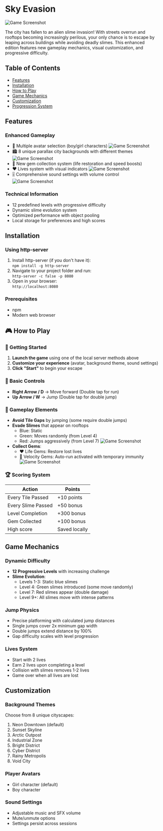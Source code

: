 # Sky Evasion

![Game Screenshot](res/readme/StartScreen.png)

The city has fallen to an alien slime invasion! With streets overrun and rooftops becoming increasingly perilous, your only chance is to escape by leaping across buildings while avoiding deadly slimes. This enhanced edition features new gameplay mechanics, visual customization, and progressive difficulty.

## Table of Contents
- [Features](#features)
- [Installation](#installation)
- [How to Play](#how-to-play)
- [Game Mechanics](#game-mechanics)
- [Customization](#customization)
- [Progression System](#progression-system)

## Features

### Enhanced Gameplay
- 🏃 Multiple avatar selection (boy/girl characters)
![Game Screenshot](res/readme/AvatarSelection.png)
- 🏙️ 8 unique parallax city backgrounds with different themes
![Game Screenshot](res/readme/BackgroundOptions.png)
- 💎 New gem collection system (life restoration and speed boosts)
- ❤️ Lives system with visual indicators
![Game Screenshot](res/readme/LifeLost.png)
- 🎚️ Comprehensive sound settings with volume control
![Game Screenshot](res/readme/SoundSetting.png)

### Technical Information
- 12 predefined levels with progressive difficulty
- Dynamic slime evolution system
- Optimized performance with object pooling
- Local storage for preferences and high scores

## Installation

### Using http-server
1. Install http-server (if you don't have it):  
   `npm install -g http-server`  
2. Navigate to your project folder and run:  
   `http-server -c false -p 8080`  
3. Open in your browser:  
   `http://localhost:8080` 

### Prerequisites
- npm
- Modern web browser

## 🎮 How to Play

### 🚀 Getting Started
1. **Launch the game** using one of the local server methods above
2. **Customize your experience** (avatar, background theme, sound settings)
3. **Click "Start"** to begin your escape

### 🏹️ Basic Controls
- **Right Arrow / D** → Move forward (Double tap for run)
- **Up Arrow / W** → Jump (Double tap for double jump)

### 🧩 Gameplay Elements
- **Avoid Tile Gaps** by jumping (some require double jumps)
- **Evade Slimes** that appear on rooftops
  - Blue: Static
  - Green: Moves randomly (from Level 4)
  - Red: Jumps aggressively (from Level 7)
![Game Screenshot](res/readme/GameOverOrWon.png)
- **Collect Gems**:
  - ❤️ Life Gems: Restore lost lives
  - 💎 Velocity Gems: Auto-run activated with temporary immunity
![Game Screenshot](res/readme/Timer.png)

### 🏆 Scoring System
| Action                | Points          |
|-----------------------|-----------------|
| Every Tile Passed     | +10 points      |
| Every Slime Passed    | +50 bonus       |
| Level Completion      | +300 bonus      |
| Gem Collected         | +100 bonus      |
| High score           | Saved locally   |

## Game Mechanics

### Dynamic Difficulty
- **12 Progressive Levels** with increasing challenge
- **Slime Evolution**:
  - Levels 1-3: Static blue slimes
  - Level 4: Green slimes introduced (some move randomly)
  - Level 7: Red slimes appear (double damage)
  - Level 9+: All slimes move with intense patterns

### Jump Physics
- Precise platforming with calculated jump distances
- Single jumps cover 2x minimum gap width
- Double jumps extend distance by 100%
- Gap difficulty scales with level progression

### Lives System
- Start with 2 lives
- Earn 2 lives upon completing a level
- Collision with slimes removes 1-2 lives
- Game over when all lives are lost

## Customization

### Background Themes
Choose from 8 unique cityscapes:
1. Neon Downtown (default)
2. Sunset Skyline
3. Arctic Outpost
4. Industrial Zone
5. Bright District
6. Cyber District
7. Rainy Metropolis
8. Void City

### Player Avatars
- Girl character (default)
- Boy character

### Sound Settings
- Adjustable music and SFX volume
- Mute/unmute options
- Settings persist across sessions
